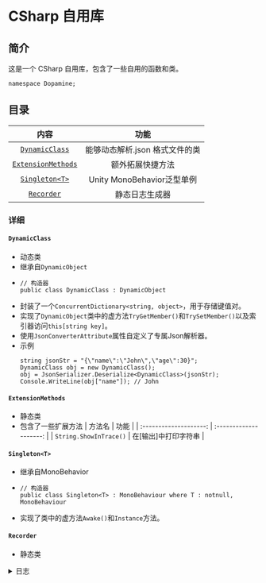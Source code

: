 # CSharp 自用库

## 简介

这是一个 CSharp 自用库，包含了一些自用的函数和类。
```Csharp
namespace Dopamine;
```

## 目录

|                   内容                    |              功能              |
| :---------------------------------------: | :----------------------------: |
|     [`DynamicClass`](####DynamicClass)     | 能够动态解析.json 格式文件的类 |
| [`ExtensionMethods`](####ExtensionMethods) |        额外拓展快捷方法        |
|     [`Singleton<T>`](####Singleton<T>)     |   Unity MonoBehavior泛型单例   |
|         [`Recorder`](####Recorder)         |         静态日志生成器         |

### 详细

#### `DynamicClass`
 - 动态类
 - 继承自`DynamicObject`
 - ```Csharp
   // 构造器
   public class DynamicClass : DynamicObject
   ```
 - 封装了一个`ConcurrentDictionary<string, object>`，用于存储键值对。
 - 实现了`DynamicObject`类中的虚方法`TryGetMember()`和`TrySetMember()`以及索引器访问`this[string key]`。
 - 使用`JsonConverterAttribute`属性自定义了专属Json解析器。
 - 示例
    ```Csharp
   string jsonStr = "{\"name\":\"John\",\"age\":30}";
   DynamicClass obj = new DynamicClass();
   obj = JsonSerializer.Deserialize<DynamicClass>(jsonStr);
   Console.WriteLine(obj["name"]); // John
   ```

#### `ExtensionMethods`
 - 静态类
 - 包含了一些扩展方法
      |         方法名         |          功能          |
      | :--------------------: | :--------------------: |
      | `String.ShowInTrace()` | 在\[输出\]中打印字符串 |

#### `Singleton<T>`
 - 继承自MonoBehavior
 - ```Csharp
   // 构造器
   public class Singleton<T> : MonoBehaviour where T : notnull, MonoBehaviour
   ```
 - 实现了类中的虚方法`Awake()`和```Instance```方法。

#### `Recorder`
 - 静态类

<details>
<summary>
日志
</summary>

|   日期   |       批注       |
| :------: | :--------------: |
| 2025.2.12 |   添加WebApp   |
| 2025.2.9 |   添加幼圆字体   |
| 2025.2.8 |   更新自述文件   |
| 2025.2.8 | 格式修改以及整合 |
| 2025.2.8 |   第 2 次修改    |
| 2025.2.8 |     初次修改     |
| 2025.2.8 |     初次上传     |

 </details>
